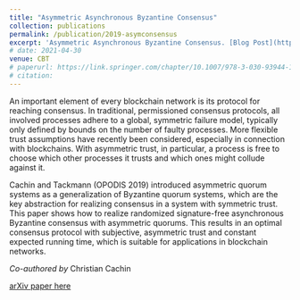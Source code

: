```yaml
---
title: "Asymmetric Asynchronous Byzantine Consensus"
collection: publications
permalink: /publication/2019-asymconsensus
excerpt: 'Asymmetric Asynchronous Byzantine Consensus. [Blog Post](https://cryptobern.github.io/asymconsensus/)'
# date: 2021-04-30
venue: CBT
# paperurl: https://link.springer.com/chapter/10.1007/978-3-030-93944-1_13
# citation: 
---
```

An important element of every blockchain network is its protocol for reaching consensus. In traditional, permissioned consensus protocols, all involved processes adhere to a global, symmetric failure model, typically only defined by bounds on the number of faulty processes. More flexible trust assumptions have recently been considered, especially in connection with blockchains. With asymmetric trust, in particular, a process is free to choose which other processes it trusts and which ones might collude against it.

Cachin and Tackmann (OPODIS 2019) introduced asymmetric quorum systems as a generalization of Byzantine quorum systems, which are the key abstraction for realizing consensus in a system with symmetric trust. This paper shows how to realize randomized signature-free asynchronous Byzantine consensus with asymmetric quorums. This results in an optimal consensus protocol with subjective, asymmetric trust and constant expected running time, which is suitable for applications in blockchain networks.

_Co-authored by_ Christian Cachin

[arXiv paper here](https://arxiv.org/abs/2005.08795v2) 